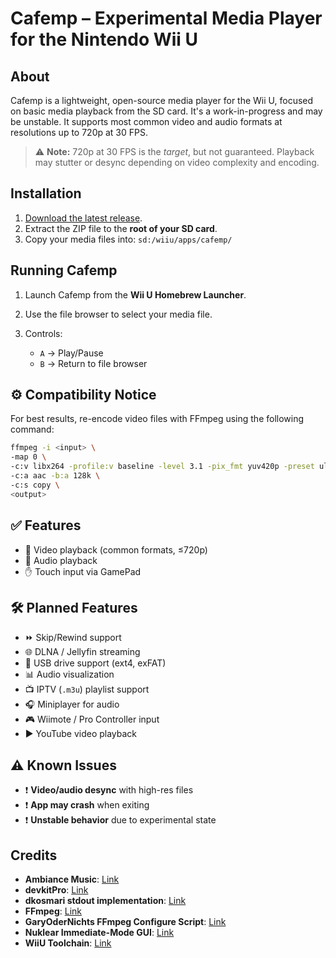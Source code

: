# Cafemp – Experimental Media Player for the Nintendo Wii U

## About

Cafemp is a lightweight, open-source media player for the Wii U, focused on basic media playback from the SD card. It's a work-in-progress and may be unstable. It supports most common video and audio formats at resolutions up to 720p at 30 FPS.

> ⚠️ **Note:** 720p at 30 FPS is the *target*, but not guaranteed. Playback may stutter or desync depending on video complexity and encoding.

## Installation

1. [Download the latest release](https://github.com/whateveritwas/cafemp/releases/latest).
2. Extract the ZIP file to the **root of your SD card**.
3. Copy your media files into: `sd:/wiiu/apps/cafemp/`

## Running Cafemp

1. Launch Cafemp from the **Wii U Homebrew Launcher**.
2. Use the file browser to select your media file.
3. Controls:

   * `A` → Play/Pause
   * `B` → Return to file browser

## ⚙️ Compatibility Notice

For best results, re-encode video files with FFmpeg using the following command:

```bash
ffmpeg -i <input> \
-map 0 \
-c:v libx264 -profile:v baseline -level 3.1 -pix_fmt yuv420p -preset ultrafast -tune fastdecode -crf 23 -vf "scale=-2:480" \
-c:a aac -b:a 128k \
-c:s copy \
<output>
```

## ✅ Features

* 💼 Video playback (common formats, ≤720p)
* 🎵 Audio playback
* ✋ Touch input via GamePad

## 🛠️ Planned Features

* ⏩ Skip/Rewind support
* 🌐 DLNA / Jellyfin streaming
* 📀 USB drive support (ext4, exFAT)
* 📊 Audio visualization
* 📺 IPTV (`.m3u`) playlist support
* 🎧 Miniplayer for audio
* 🎮 Wiimote / Pro Controller input
* ▶️ YouTube video playback

## ⚠️ Known Issues

* ❗ **Video/audio desync** with high-res files
* ❗ **App may crash** when exiting
* ❗ **Unstable behavior** due to experimental state

## Credits

* **Ambiance Music**: [Link](https://freesound.org/people/LightMister/sounds/769925/?)
* **devkitPro**: [Link](https://github.com/devkitPro)
* **dkosmari stdout implementation**: [Link](https://github.com/dkosmari/devkitpro-autoconf/blob/main/examples/wiiu/sdl2-swkbd/src/stdout.cpp)
* **FFmpeg**: [Link](https://github.com/FFmpeg/FFmpeg/)
* **GaryOderNichts FFmpeg Configure Script**: [Link](https://github.com/GaryOderNichts/FFmpeg-wiiu/blob/master/configure-wiiu)
* **Nuklear Immediate-Mode GUI**: [Link](https://github.com/Immediate-Mode-UI/Nuklear)
* **WiiU Toolchain**: [Link](https://github.com/devkitPro/wut)
